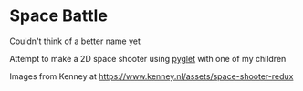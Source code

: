 # Space Battle

Couldn't think of a better name yet

Attempt to make a 2D space shooter using [pyglet](https://pyglet.org/) with one of my children

Images from Kenney at https://www.kenney.nl/assets/space-shooter-redux

